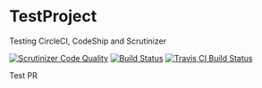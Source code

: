 # TestProject
Testing CircleCI, CodeShip and Scrutinizer

[![Scrutinizer Code Quality](https://scrutinizer-ci.com/g/SanderKnape/TestProject/badges/quality-score.png?b=master)](https://scrutinizer-ci.com/g/SanderKnape/TestProject/?branch=master)
[![Build Status](https://img.shields.io/scrutinizer/build/g/sanderknape/testproject.svg?style=flat-square)]()
[![Travis CI Build Status](https://travis-ci.org/SanderKnape/TestProject.svg?branch=master)]()

Test PR
